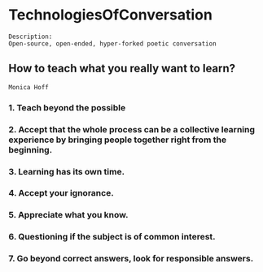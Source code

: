 # TechnologiesOfConversation

```
Description:
Open-source, open-ended, hyper-forked poetic conversation
```

## How to teach what you really want to learn?
```Monica Hoff```

### 1. Teach beyond the possible
### 2. Accept that the whole process can be a collective learning experience by bringing people together right from the beginning.
### 3. Learning has its own time.
### 4. Accept your ignorance.
### 5. Appreciate what you know.
### 6. Questioning if the subject is of common interest.
### 7. Go beyond correct answers, look for responsible answers.

## 

